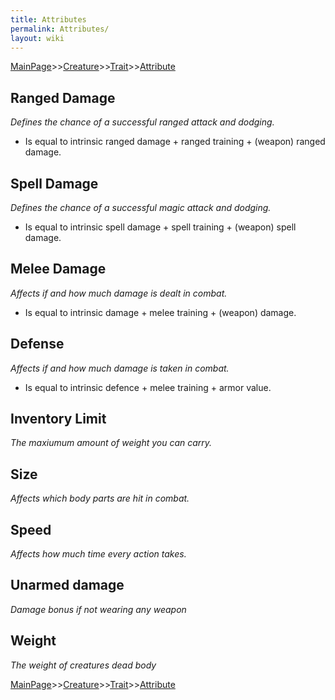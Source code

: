 ```yaml
---
title: Attributes
permalink: Attributes/
layout: wiki
---
```


[MainPage](/keeperrl_wiki/ "wikilink")>>[Creature](/keeperrl_wiki/Creature_Guide "wikilink")>>[Trait](/keeperrl_wiki/Trait_Guide "wikilink")>>[Attribute](/keeperrl_wiki/Attributes "wikilink")

Ranged Damage
-------------

*Defines the chance of a successful ranged attack and dodging.*

-   Is equal to intrinsic ranged damage + ranged training + (weapon)
    ranged damage.

Spell Damage
------------

*Defines the chance of a successful magic attack and dodging.*

-   Is equal to intrinsic spell damage + spell training + (weapon) spell
    damage.

Melee Damage
------------

*Affects if and how much damage is dealt in combat.*

-   Is equal to intrinsic damage + melee training + (weapon) damage.

Defense
-------

*Affects if and how much damage is taken in combat.*

-   Is equal to intrinsic defence + melee training + armor value.

Inventory Limit
---------------

*The maxiumum amount of weight you can carry.*

Size
----

*Affects which body parts are hit in combat.*

Speed
-----

*Affects how much time every action takes.*

Unarmed damage
--------------

*Damage bonus if not wearing any weapon*

Weight
------

*The weight of creatures dead body*

[MainPage](/keeperrl_wiki/ "wikilink")>>[Creature](/keeperrl_wiki/Creature_Guide "wikilink")>>[Trait](/keeperrl_wiki/Trait_Guide "wikilink")>>[Attribute](/keeperrl_wiki/Attributes "wikilink")

